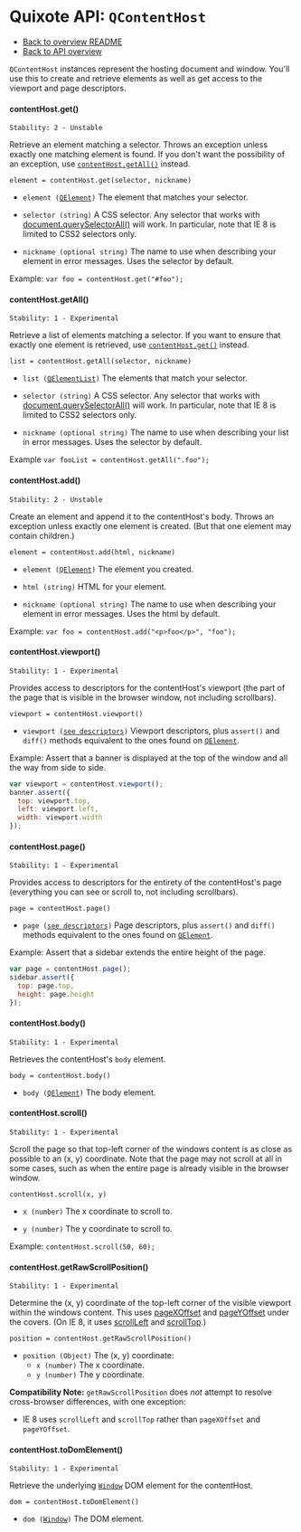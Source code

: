 # Quixote API: `QContentHost`

* [Back to overview README](../README.md)
* [Back to API overview](api.md)

`QContentHost` instances represent the hosting document and window. You'll use this to create and retrieve elements as well as get access to the viewport and page descriptors.


#### contentHost.get()

```
Stability: 2 - Unstable
```

Retrieve an element matching a selector. Throws an exception unless exactly one matching element is found. If you don't want the possibility of an exception, use [`contentHost.getAll()`](#contenthostgetall) instead.

`element = contentHost.get(selector, nickname)`

* `element (`[`QElement`](QElement.md)`)` The element that matches your selector.

* `selector (string)` A CSS selector. Any selector that works with [document.querySelectorAll()](https://developer.mozilla.org/en-US/docs/Web/API/Document.querySelectorAll) will work. In particular, note that IE 8 is limited to CSS2 selectors only.

* `nickname (optional string)` The name to use when describing your element in error messages. Uses the selector by default.

Example: `var foo = contentHost.get("#foo");`


#### contentHost.getAll()

```
Stability: 1 - Experimental
```

Retrieve a list of elements matching a selector. If you want to ensure that exactly one element is retrieved, use [`contentHost.get()`](#contenthostget) instead.

`list = contentHost.getAll(selector, nickname)`

* `list (`[`QElementList`](QElementList.md)`)` The elements that match your selector.

* `selector (string)` A CSS selector. Any selector that works with [document.querySelectorAll()](https://developer.mozilla.org/en-US/docs/Web/API/Document.querySelectorAll) will work. In particular, note that IE 8 is limited to CSS2 selectors only.

* `nickname (optional string)` The name to use when describing your list in error messages. Uses the selector by default.

Example `var fooList = contentHost.getAll(".foo");`


#### contentHost.add()

```
Stability: 2 - Unstable
```

Create an element and append it to the contentHost's body. Throws an exception unless exactly one element is created. (But that one element may contain children.)

`element = contentHost.add(html, nickname)`

* `element (`[`QElement`](QElement.md)`)` The element you created.

* `html (string)` HTML for your element.

* `nickname (optional string)` The name to use when describing your element in error messages. Uses the html by default.

Example: `var foo = contentHost.add("<p>foo</p>", "foo");`


#### contentHost.viewport()

```
Stability: 1 - Experimental
```

Provides access to descriptors for the contentHost's viewport (the part of the page that is visible in the browser window, not including scrollbars).

`viewport = contentHost.viewport()`

* `viewport (`[`see descriptors`](descriptors.md)`)` Viewport descriptors, plus `assert()` and `diff()` methods equivalent to the ones found on [`QElement`](QElement.md).

Example: Assert that a banner is displayed at the top of the window and all the way from side to side.

```javascript
var viewport = contentHost.viewport();
banner.assert({
  top: viewport.top,
  left: viewport.left,
  width: viewport.width
});
```


#### contentHost.page()

```
Stability: 1 - Experimental
```

Provides access to descriptors for the entirety of the contentHost's page (everything you can see or scroll to, not including scrollbars).

`page = contentHost.page()`

* `page (`[`see descriptors`](descriptors.md)`)` Page descriptors, plus `assert()` and `diff()` methods equivalent to the ones found on [`QElement`](QElement.md).

Example: Assert that a sidebar extends the entire height of the page.

```javascript
var page = contentHost.page();
sidebar.assert({
  top: page.top,
  height: page.height
});
```


#### contentHost.body()

```
Stability: 1 - Experimental
```

Retrieves the contentHost's `body` element.

`body = contentHost.body()`

* `body (`[`QElement`](QElement.md)`)` The body element.


#### contentHost.scroll()

```
Stability: 1 - Experimental
```

Scroll the page so that top-left corner of the windows content is as close as possible to an (x, y) coordinate. Note that the page may not scroll at all in some cases, such as when the entire page is already visible in the browser window.

`contentHost.scroll(x, y)`

* `x (number)` The x coordinate to scroll to.

* `y (number)` The y coordinate to scroll to.

Example: `contentHost.scroll(50, 60);`


#### contentHost.getRawScrollPosition()

```
Stability: 1 - Experimental
```

Determine the (x, y) coordinate of the top-left corner of the visible viewport within the windows content. This uses [pageXOffset](https://developer.mozilla.org/en-US/docs/Web/API/Window.scrollX) and [pageYOffset](https://developer.mozilla.org/en-US/docs/Web/API/Window.scrollY) under the covers. (On IE 8, it uses [scrollLeft](http://msdn.microsoft.com/en-us/library/ie/ms534617%28v=vs.85%29.aspx) and [scrollTop](http://msdn.microsoft.com/en-us/library/ie/ms534618%28v=vs.85%29.aspx).)

`position = contentHost.getRawScrollPosition()`

* `position (Object)` The (x, y) coordinate:
  * `x (number)` The x coordinate.
  * `y (number)` The y coordinate.

**Compatibility Note:** `getRawScrollPosition` does *not* attempt to resolve cross-browser differences, with one exception:

* IE 8 uses `scrollLeft` and `scrollTop` rather than `pageXOffset` and `pageYOffset`.


#### contentHost.toDomElement()

```
Stability: 1 - Experimental
```

Retrieve the underlying [`Window`](https://developer.mozilla.org/en-US/docs/Web/API/Window) DOM element for the contentHost.

`dom = contentHost.toDomElement()`

* `dom (`[`Window`](https://developer.mozilla.org/en-US/docs/Web/API/Window)`)` The DOM element.

